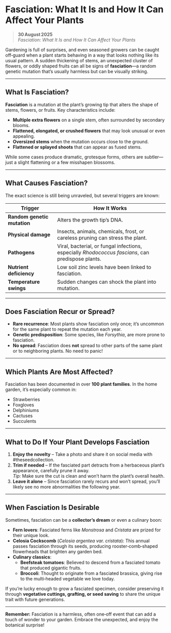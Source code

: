 # Fasciation: What It Is and How It Can Affect Your Plants

> **30 August 2025**  
> *Fasciation: What It Is and How It Can Affect Your Plants*

Gardening is full of surprises, and even seasoned growers can be caught off‑guard when a plant starts behaving in a way that looks nothing like its usual pattern. A sudden thickening of stems, an unexpected cluster of flowers, or oddly shaped fruits can all be signs of **fasciation**—a random genetic mutation that’s usually harmless but can be visually striking.

---

## What Is Fasciation?

**Fasciation** is a mutation at the plant’s growing tip that alters the shape of stems, flowers, or fruits. Key characteristics include:

- **Multiple extra flowers** on a single stem, often surrounded by secondary blooms.
- **Flattened, elongated, or crushed flowers** that may look unusual or even appealing.
- **Oversized stems** when the mutation occurs close to the ground.
- **Flattened or splayed shoots** that can appear as fused stems.

While some cases produce dramatic, grotesque forms, others are subtler—just a slight flattening or a few misshapen blossoms.

---

## What Causes Fasciation?

The exact science is still being unraveled, but several triggers are known:

| Trigger | How It Works |
|---------|--------------|
| **Random genetic mutation** | Alters the growth tip’s DNA. |
| **Physical damage** | Insects, animals, chemicals, frost, or careless pruning can stress the plant. |
| **Pathogens** | Viral, bacterial, or fungal infections, especially *Rhodococcus fascians*, can predispose plants. |
| **Nutrient deficiency** | Low soil zinc levels have been linked to fasciation. |
| **Temperature swings** | Sudden changes can shock the plant into mutation. |

---

## Does Fasciation Recur or Spread?

- **Rare recurrence**: Most plants show fasciation only once; it’s uncommon for the same plant to repeat the mutation each year.
- **Genetic predisposition**: Some species, like *Forsythia*, are more prone to fasciation.
- **No spread**: Fasciation does **not** spread to other parts of the same plant or to neighboring plants. No need to panic!

---

## Which Plants Are Most Affected?

Fasciation has been documented in over **100 plant families**. In the home garden, it’s especially common in:

- Strawberries
- Foxgloves
- Delphiniums
- Cactuses
- Succulents

---

## What to Do If Your Plant Develops Fasciation

1. **Enjoy the novelty** – Take a photo and share it on social media with #theseedcollection.
2. **Trim if needed** – If the fasciated part detracts from a herbaceous plant’s appearance, carefully prune it away.  
   *Tip:* Make sure the cut is clean and won’t harm the plant’s overall health.
3. **Leave it alone** – Since fasciation rarely recurs and won’t spread, you’ll likely see no more abnormalities the following year.

---

## When Fasciation Is Desirable

Sometimes, fasciation can be a **collector’s dream** or even a culinary boon:

- **Fern lovers**: Fasciated ferns like *Monstrosa* and *Cristata* are prized for their unique look.
- **Celosia Cockscomb** (*Celosia argentea var. cristata*): This annual passes fasciation through its seeds, producing rooster‑comb‑shaped flowerheads that brighten any garden bed.
- **Culinary classics**:  
  - **Beefsteak tomatoes**: Believed to descend from a fasciated tomato that produced gigantic fruits.  
  - **Broccoli**: Thought to originate from a fasciated brassica, giving rise to the multi‑headed vegetable we love today.

If you’re lucky enough to grow a fasciated specimen, consider preserving it through **vegetative cuttings, grafting, or seed saving** to share the unique trait with future generations.

---

**Remember:** Fasciation is a harmless, often one‑off event that can add a touch of wonder to your garden. Embrace the unexpected, and enjoy the botanical surprise!